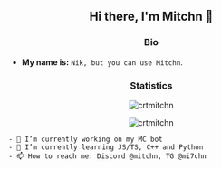 <h2 align="center">Hi there, I'm Mitchn 👋</h2>

<!--Stop straling my README >:[-->

<h3 align="center">Bio</h3>

- **My name is:** `Nik, but you can use Mitchn`.

<h3 align="center">Statistics</h3>
<p align="center"><img src="https://komarev.com/ghpvc/?username=crtmitchn&color=green" alt="crtmitchn"/></p>

<p align="center"><img src="https://github-readme-stats.vercel.app/api?username=crtmitchn&show_icons=true&theme=dracula" alt="crtmitchn"/></p>

```
- 🔭 I’m currently working on my MC bot
- 🌱 I’m currently learning JS/TS, C++ and Python
- 📫 How to reach me: Discord @mitchn, TG @mi7chn
```
